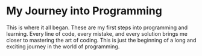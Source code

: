 # My Journey into Programming

This is where it all began. These are my first steps into programming and learning.
Every line of code, every mistake, and every solution brings me closer to mastering
the art of coding. This is just the beginning of a long and exciting journey
in the world of programming.

